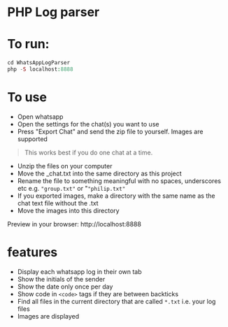 PHP Log parser
===============

# To run: 
```php
cd WhatsAppLogParser
php -S localhost:8888
```

# To use
* Open whatsapp
* Open the settings for the chat(s) you want to use
* Press "Export Chat" and send the zip file to yourself. Images are supported
> This works best if you do one chat at a time.
* Unzip the files on your computer
* Move the _chat.txt into the same directory as this project
* Rename the file to something meaningful with no spaces, underscores etc e.g. ```"group.txt"``` or "```"philip.txt"```
* If you exported images, make a directory with the same name as the chat text file without the .txt
* Move the images into this directory


Preview in your browser: http://localhost:8888

# features
* Display each whatsapp log in their own tab
* Show the initials of the sender
* Show the date only once per day 
* Show code in `<code>` tags if they are between backticks 
* Find all files in the current directory that are called `*.txt` i.e. your log files
* Images are displayed